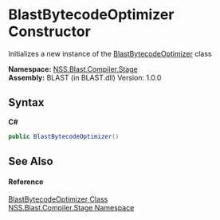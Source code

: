 # BlastBytecodeOptimizer Constructor 
 

Initializes a new instance of the <a href="T_NSS_Blast_Compiler_Stage_BlastBytecodeOptimizer">BlastBytecodeOptimizer</a> class

**Namespace:**&nbsp;<a href="N_NSS_Blast_Compiler_Stage">NSS.Blast.Compiler.Stage</a><br />**Assembly:**&nbsp;BLAST (in BLAST.dll) Version: 1.0.0

## Syntax

**C#**<br />
``` C#
public BlastBytecodeOptimizer()
```


## See Also


#### Reference
<a href="T_NSS_Blast_Compiler_Stage_BlastBytecodeOptimizer">BlastBytecodeOptimizer Class</a><br /><a href="N_NSS_Blast_Compiler_Stage">NSS.Blast.Compiler.Stage Namespace</a><br />